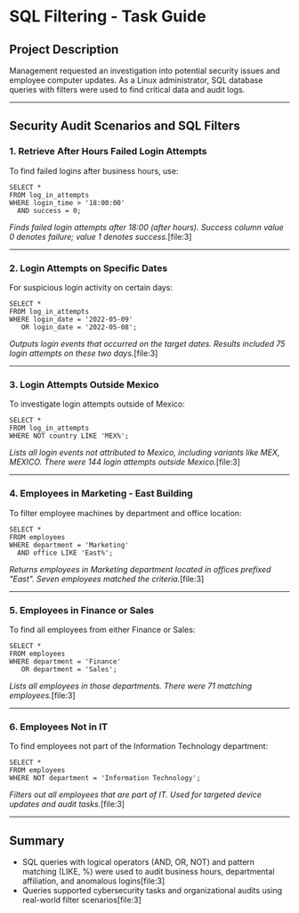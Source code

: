 

# SQL Filtering - Task Guide

## Project Description
Management requested an investigation into potential security issues and employee computer updates. As a Linux administrator, SQL database queries with filters were used to find critical data and audit logs.

---

## Security Audit Scenarios and SQL Filters

### 1. Retrieve After Hours Failed Login Attempts

To find failed logins after business hours, use:

```
SELECT *
FROM log_in_attempts
WHERE login_time > '18:00:00'
  AND success = 0;
```

*Finds failed login attempts after 18:00 (after hours). Success column value 0 denotes failure; value 1 denotes success.*[file:3]

---

### 2. Login Attempts on Specific Dates

For suspicious login activity on certain days:

```
SELECT *
FROM log_in_attempts
WHERE login_date = '2022-05-09'
   OR login_date = '2022-05-08';
```

*Outputs login events that occurred on the target dates. Results included 75 login attempts on these two days.*[file:3]

---

### 3. Login Attempts Outside Mexico

To investigate login attempts outside of Mexico:

```
SELECT *
FROM log_in_attempts
WHERE NOT country LIKE 'MEX%';
```

*Lists all login events not attributed to Mexico, including variants like MEX, MEXICO. There were 144 login attempts outside Mexico.*[file:3]

---

### 4. Employees in Marketing - East Building

To filter employee machines by department and office location:

```
SELECT *
FROM employees
WHERE department = 'Marketing'
  AND office LIKE 'East%';
```

*Returns employees in Marketing department located in offices prefixed "East". Seven employees matched the criteria.*[file:3]

---

### 5. Employees in Finance or Sales

To find all employees from either Finance or Sales:

```
SELECT *
FROM employees
WHERE department = 'Finance'
   OR department = 'Sales';
```

*Lists all employees in those departments. There were 71 matching employees.*[file:3]

---

### 6. Employees Not in IT

To find employees not part of the Information Technology department:

```
SELECT *
FROM employees
WHERE NOT department = 'Information Technology';
```

*Filters out all employees that are part of IT. Used for targeted device updates and audit tasks.*[file:3]

---

## Summary

- SQL queries with logical operators (AND, OR, NOT) and pattern matching (LIKE, %) were used to audit business hours, departmental affiliation, and anomalous logins[file:3]
- Queries supported cybersecurity tasks and organizational audits using real-world filter scenarios[file:3]
```

